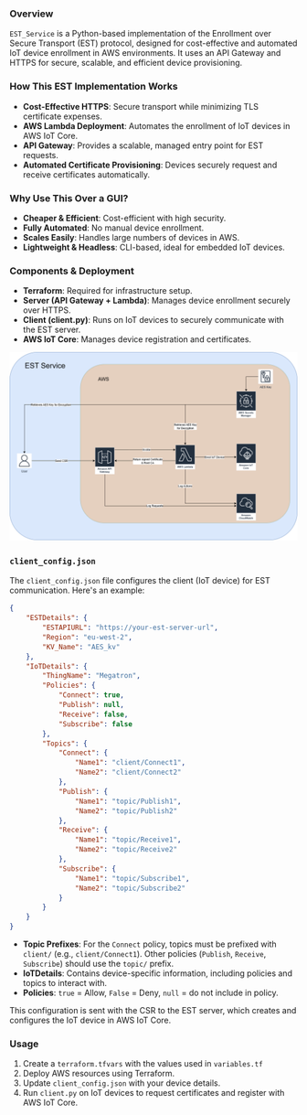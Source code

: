 ### Overview
`EST_Service` is a Python-based implementation of the Enrollment over Secure Transport (EST) protocol, designed for cost-effective and automated IoT device enrollment in AWS environments. It uses an API Gateway and HTTPS for secure, scalable, and efficient device provisioning.

### How This EST Implementation Works
- **Cost-Effective HTTPS**: Secure transport while minimizing TLS certificate expenses.
- **AWS Lambda Deployment**: Automates the enrollment of IoT devices in AWS IoT Core.
- **API Gateway**: Provides a scalable, managed entry point for EST requests.
- **Automated Certificate Provisioning**: Devices securely request and receive certificates automatically.

### Why Use This Over a GUI?
- **Cheaper & Efficient**: Cost-efficient with high security.
- **Fully Automated**: No manual device enrollment.
- **Scales Easily**: Handles large numbers of devices in AWS.
- **Lightweight & Headless**: CLI-based, ideal for embedded IoT devices.

### Components & Deployment
- **Terraform**: Required for infrastructure setup.
- **Server (API Gateway + Lambda)**: Manages device enrollment securely over HTTPS.
- **Client (client.py)**: Runs on IoT devices to securely communicate with the EST server.
- **AWS IoT Core**: Manages device registration and certificates.

<img src="/img/EST-certificate-enrollement.png" width="900" alt="EST Certificate Enrollment">

### `client_config.json`
The `client_config.json` file configures the client (IoT device) for EST communication. Here's an example:

```json
{
    "ESTDetails": {
        "ESTAPIURL": "https://your-est-server-url",
        "Region": "eu-west-2",
        "KV_Name": "AES_kv"
    },
    "IoTDetails": {
        "ThingName": "Megatron",
        "Policies": {
            "Connect": true,
            "Publish": null,
            "Receive": false,
            "Subscribe": false
        },
        "Topics": {
            "Connect": {
                "Name1": "client/Connect1",
                "Name2": "client/Connect2"
            },
            "Publish": {
                "Name1": "topic/Publish1",
                "Name2": "topic/Publish2"
            },
            "Receive": {
                "Name1": "topic/Receive1",
                "Name2": "topic/Receive2"
            },
            "Subscribe": {
                "Name1": "topic/Subscribe1",
                "Name2": "topic/Subscribe2"
            }
        }
    }
}
```

- **Topic Prefixes**: For the `Connect` policy, topics must be prefixed with `client/` (e.g., `client/Connect1`). Other policies (`Publish`, `Receive`, `Subscribe`) should use the `topic/` prefix.
- **IoTDetails**: Contains device-specific information, including policies and topics to interact with.
- **Policies**: `true` = Allow, `False` = Deny, `null` = do not include in policy.

This configuration is sent with the CSR to the EST server, which creates and configures the IoT device in AWS IoT Core.

### Usage
1. Create a `terraform.tfvars` with the values used in `variables.tf`
2. Deploy AWS resources using Terraform.
3. Update `client_config.json` with your device details.
4. Run `client.py` on IoT devices to request certificates and register with AWS IoT Core.
